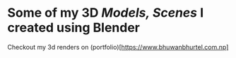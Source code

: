 # Some of my 3D *Models, Scenes* I created using Blender

Checkout my 3d renders on (portfolio)[https://www.bhuwanbhurtel.com.np]
